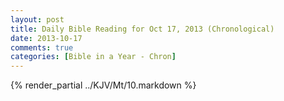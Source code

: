 ```yaml
---
layout: post
title: Daily Bible Reading for Oct 17, 2013 (Chronological)
date: 2013-10-17
comments: true
categories: [Bible in a Year - Chron]
---
```

{% render_partial ../KJV/Mt/10.markdown %}
